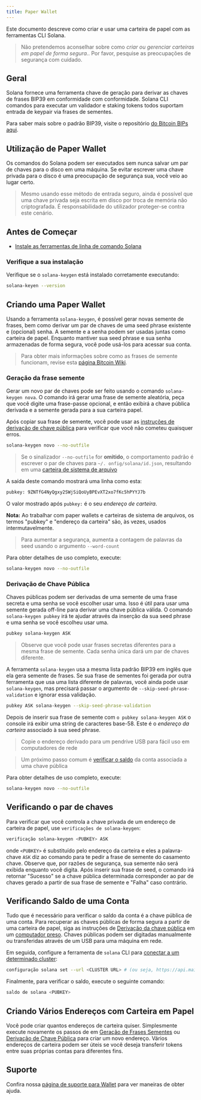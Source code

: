 ```yaml
---
title: Paper Wallet
---
```


Este documento descreve como criar e usar uma carteira de papel com as ferramentas CLI Solana.

> Não pretendemos aconselhar sobre como _criar ou gerenciar carteiras em papel de forma segura._. Por favor, pesquise as preocupações de segurança com cuidado.

## Geral

Solana fornece uma ferramenta chave de geração para derivar as chaves de frases BIP39 em conformidade com conformidade. Solana CLI comandos para executar um validador e staking tokens todos suportam entrada de keypair via frases de sementes.

Para saber mais sobre o padrão BIP39, visite o repositório [do Bitcoin BIPs aqui](https://github.com/bitcoin/bips/blob/master/bip-0039.mediawiki).

## Utilização de Paper Wallet

Os comandos do Solana podem ser executados sem nunca salvar um par de chaves para o disco em uma máquina. Se evitar escrever uma chave privada para o disco é uma preocupação de segurança sua, você veio ao lugar certo.

> Mesmo usando esse método de entrada seguro, ainda é possível que uma chave privada seja escrita em disco por troca de memória não criptografada. É responsabilidade do utilizador proteger-se contra este cenário.

## Antes de Começar

- [Instale as ferramentas de linha de comando Solana](../cli/install-solana-cli-tools.md)

### Verifique a sua instalação

Verifique se o `solana-keygen` está instalado corretamente executando:

```bash
solana-keyen --version
```

## Criando uma Paper Wallet

Usando a ferramenta `solana-keygen`, é possível gerar novas semente de frases, bem como derivar um par de chaves de uma seed phrase existente e (opcional) senha. A semente e a senha podem ser usadas juntas como carteira de papel. Enquanto mantiver sua seed phrase e sua senha armazenadas de forma segura, você pode usá-los para acessar sua conta.

> Para obter mais informações sobre como as frases de semente funcionam, revise esta [página Bitcoin Wiki](https://en.bitcoin.it/wiki/Seed_phrase).

### Geração da frase semente

Gerar um novo par de chaves pode ser feito usando o comando `solana-keygen nova`. O comando irá gerar uma frase de semente aleatória, peça que você digite uma frase-passe opcional, e então exibirá a chave pública derivada e a semente gerada para a sua carteira papel.

Após copiar sua frase de semente, você pode usar as [instruções de derivação de chave pública](#public-key-derivation) para verificar que você não cometeu quaisquer erros.

```bash
solana-keygen novo --no-outfile
```

> Se o sinalizador `--no-outfile` for **omitido**, o comportamento padrão é escrever o par de chaves para `~/. onfig/solana/id.json`, resultando em uma [carteira de sistema de arquivo](file-system-wallet.md)

A saída deste comando mostrará uma linha como esta:

```bash
pubkey: 9ZNTfG4NyQgxy2SWjSiQoUyBPEvXT2xo7fKc5hPYYJ7b
```

O valor mostrado após `pubkey:` é o seu _endereço de carteira_.

**Nota:** Ao trabalhar com paper wallets e carteiras de sistema de arquivos, os termos "pubkey" e "endereço da carteira" são, às vezes, usados intermutavelmente.

> Para aumentar a segurança, aumenta a contagem de palavras da seed usando o argumento `--word-count`

Para obter detalhes de uso completo, execute:

```bash
solana-keygen novo --no-outfile
```

### Derivação de Chave Pública

Chaves públicas podem ser derivadas de uma semente de uma frase secreta e uma senha se você escolher usar uma. Isso é útil para usar uma semente gerada off-line para derivar uma chave pública válida. O comando `solana-keygen pubkey` irá te ajudar através da inserção da sua seed phrase e uma senha se você escolheu usar uma.

```bash
pubkey solana-keygen ASK
```

> Observe que você pode usar frases secretas diferentes para a mesma frase de semente. Cada senha única dará um par de chaves diferente.

A ferramenta `solana-keygen` usa a mesma lista padrão BIP39 em inglês que ela gera semente de frases. Se sua frase de sementes foi gerada por outra ferramenta que usa uma lista diferente de palavras, você ainda pode usar `solana-keygen`, mas precisará passar o argumento de `--skip-seed-phrase-validation` e ignorar essa validação.

```bash
pubkey ASK solana-keygen --skip-seed-phrase-validation
```

Depois de inserir sua frase de semente com `o pubkey solana-keygen ASK` o console irá exibir uma string de caracteres base-58. Este é o _endereço da carteira_ associado à sua seed phrase.

> Copie o endereço derivado para um pendrive USB para fácil uso em computadores de rede

> Um próximo passo comum é [verificar o saldo](#checking-account-balance) da conta associada a uma chave pública

Para obter detalhes de uso completo, execute:

```bash
solana-keygen novo --no-outfile
```

## Verificando o par de chaves

Para verificar que você controla a chave privada de um endereço de carteira de papel, use `verificações de solana-keygen`:

```bash
verificação solana-keygen <PUBKEY> ASK
```

onde `<PUBKEY>` é substituído pelo endereço da carteira e eles a palavra-chave `ASK` diz ao comando para te pedir a frase de semente do casamento chave. Observe que, por razões de segurança, sua semente não será exibida enquanto você digita. Após inserir sua frase de seed, o comando irá retornar "Sucesso" se a chave pública determinada corresponder ao par de chaves gerado a partir de sua frase de semente e "Falha" caso contrário.

## Verificando Saldo de uma Conta

Tudo que é necessário para verificar o saldo da conta é a chave pública de uma conta. Para recuperar as chaves públicas de forma segura a partir de uma carteira de papel, siga as instruções de [Derivação da chave pública](#public-key-derivation) em um [computador preso](<https://en.wikipedia.org/wiki/Air_gap_(networking)>). Chaves públicas podem ser digitadas manualmente ou transferidas através de um USB para uma máquina em rede.

Em seguida, configure a ferramenta de `solana` CLI para [conectar a um determinado cluster](../cli/choose-a-cluster.md):

```bash
configuração solana set --url <CLUSTER URL> # (ou seja, https://api.mainnet-beta.solana.com)
```

Finalmente, para verificar o saldo, execute o seguinte comando:

```bash
saldo de solana <PUBKEY>
```

## Criando Vários Endereços com Carteira em Papel

Você pode criar quantos endereços de carteira quiser. Simplesmente execute novamente os passos de em [Geração de Frases Sementes](#seed-phrase-generation) ou [Derivação de Chave Pública](#public-key-derivation) para criar um novo endereço. Vários endereços de carteira podem ser úteis se você deseja transferir tokens entre suas próprias contas para diferentes fins.

## Suporte

Confira nossa [página de suporte para Wallet](support.md) para ver maneiras de obter ajuda.
